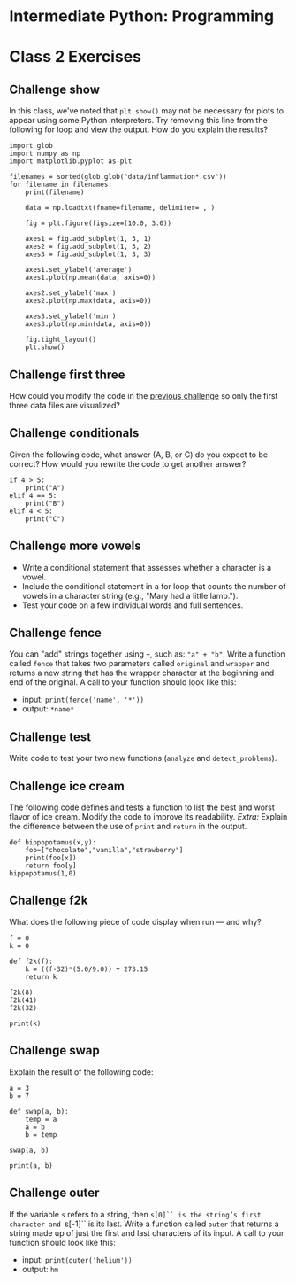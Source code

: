 # Intermediate Python: Programming
# Class 2 Exercises

## Challenge show

In this class, we've noted that `plt.show()` may not be necessary for plots to appear using some Python interpreters. Try removing this line from the following for loop and view the output. How do you explain the results?
```
import glob
import numpy as np
import matplotlib.pyplot as plt

filenames = sorted(glob.glob("data/inflammation*.csv"))
for filename in filenames:
    print(filename)

    data = np.loadtxt(fname=filename, delimiter=',')

    fig = plt.figure(figsize=(10.0, 3.0))

    axes1 = fig.add_subplot(1, 3, 1)
    axes2 = fig.add_subplot(1, 3, 2)
    axes3 = fig.add_subplot(1, 3, 3)

    axes1.set_ylabel('average')
    axes1.plot(np.mean(data, axis=0))

    axes2.set_ylabel('max')
    axes2.plot(np.max(data, axis=0))

    axes3.set_ylabel('min')
    axes3.plot(np.min(data, axis=0))

    fig.tight_layout()
    plt.show()
```

## Challenge first three

How could you modify the code in the [previous challenge](#challenge-show) so only the first three data files are visualized?

## Challenge conditionals

Given the following code, what answer (A, B, or C) do you expect to be correct? How would you rewrite the code to get another answer?

```
if 4 > 5:
    print("A")
elif 4 == 5:
    print("B")
elif 4 < 5:
    print("C")
```

## Challenge more vowels

- Write a conditional statement that assesses whether a character is a vowel.
- Include the conditional statement in a for loop that counts the number of vowels in a character string (e.g., "Mary had a little lamb.").
- Test your code on a few individual words and full sentences.

## Challenge fence

You can "add" strings together using `+`,
such as: `"a" + "b"`.
Write a function called `fence` that takes two parameters called `original` and `wrapper` and returns a new string that has the wrapper character at the beginning and end of the original. A call to your function should look like this:

- input: `print(fence('name', '*'))`
- output: `*name*`

## Challenge test

Write code to test your two new functions (`analyze` and `detect_problems`).

## Challenge ice cream

The following code defines and tests a function to list the best and worst flavor of ice cream. Modify the code to improve its readability. *Extra:* Explain the difference between the use of `print` and `return` in the output.

```
def hippopotamus(x,y):
    foo=["chocolate","vanilla","strawberry"]
    print(foo[x])
    return foo[y]
hippopotamus(1,0)
```

## Challenge f2k

What does the following piece of code display when run — and why?
```
f = 0
k = 0

def f2k(f):
    k = ((f-32)*(5.0/9.0)) + 273.15
    return k

f2k(8)
f2k(41)
f2k(32)

print(k)
```

## Challenge swap

Explain the result of the following code:
```
a = 3
b = 7

def swap(a, b):
    temp = a
    a = b
    b = temp

swap(a, b)

print(a, b)
```

## Challenge outer

If the variable `s` refers to a string, then `s[0]`` is the string’s first character and `s[-1]`` is its last. Write a function called `outer` that returns a string made up of just the first and last characters of its input. A call to your function should look like this:

- input: `print(outer('helium'))`
- output: `hm`
